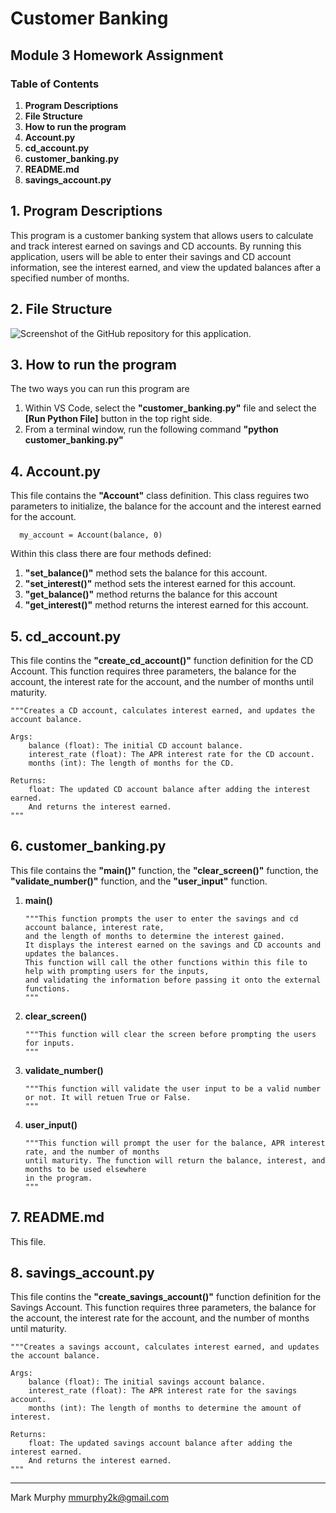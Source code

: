 # Customer Banking
## Module 3 Homework Assignment
### Table of Contents
1. **Program Descriptions**
2. **File Structure**
3. **How to run the program**
4. **Account.py**
5. **cd_account.py**
6. **customer_banking.py**
7. **README.md**
8. **savings_account.py**


## 1. **Program Descriptions**

This program is a customer banking system that allows users to calculate and track interest earned on savings and CD accounts. By running this application, users will be able to enter their savings and CD account information, see the interest earned, and view the updated balances after a specified number of months.


## 2. **File Structure**

![Screenshot of the GitHub repository for this application.](https://github.com/user-attachments/assets/cb7c562e-9204-4acb-99bd-10cb85865161)


## 3. **How to run the program**

The two ways you can run this program are

1. Within VS Code, select the **"customer_banking.py"** file and select the **[Run Python File]** button in the top right side.
2. From a terminal window, run the following command **"python customer_banking.py"**


## 4. **Account.py**

This file contains the **"Account"** class definition. This class reguires two parameters to initialize, the balance for the account and the interest earned for the account.

      my_account = Account(balance, 0)

Within this class there are four methods defined:

1. **"set_balance()"** method sets the balance for this account.
2. **"set_interest()"** method sets the interest earned for this account.
3. **"get_balance()"** method returns the balance for this account
4. **"get_interest()"** method returns the interest earned for this account. 


## 5. **cd_account.py**

This file contins the **"create_cd_account()"** function definition for the CD Account. This function requires three parameters, the balance for the account, the interest rate for the account, and the number of months until maturity.

    """Creates a CD account, calculates interest earned, and updates the account balance.

    Args:
        balance (float): The initial CD account balance.
        interest_rate (float): The APR interest rate for the CD account.
        months (int): The length of months for the CD.

    Returns:
        float: The updated CD account balance after adding the interest earned.
        And returns the interest earned.
    """


## 6. **customer_banking.py**

This file contains the **"main()"** function, the **"clear_screen()"** function, the **"validate_number()"** function, and the **"user_input"** function.

1. **main()**

       """This function prompts the user to enter the savings and cd account balance, interest rate,
       and the length of months to determine the interest gained.
       It displays the interest earned on the savings and CD accounts and updates the balances.
       This function will call the other functions within this file to help with prompting users for the inputs,
       and validating the information before passing it onto the external functions.
       """

2. **clear_screen()**

       """This function will clear the screen before prompting the users for inputs.
       """

3. **validate_number()**

       """This function will validate the user input to be a valid number or not. It will retuen True or False. 
       """

4. **user_input()**

       """This function will prompt the user for the balance, APR interest rate, and the number of months
       until maturity. The function will return the balance, interest, and months to be used elsewhere
       in the program.
       """


## 7. **README.md**

This file. 


## 8. **savings_account.py**

This file contins the **"create_savings_account()"** function definition for the Savings Account. This function requires three parameters, the balance for the account, the interest rate for the account, and the number of months until maturity.

    """Creates a savings account, calculates interest earned, and updates the account balance.

    Args:
        balance (float): The initial savings account balance.
        interest_rate (float): The APR interest rate for the savings account.
        months (int): The length of months to determine the amount of interest.

    Returns:
        float: The updated savings account balance after adding the interest earned.
        And returns the interest earned.
    """

---------------------------------------------

Mark Murphy mmurphy2k@gmail.com
